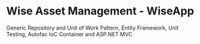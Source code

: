 # Wise Asset Management - WiseApp
Generic Repository and Unit of Work Pattern, Entity Framework, Unit Testing, Autofac IoC Container and ASP.NET MVC 
